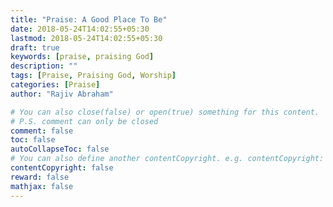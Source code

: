 ```yaml
---
title: "Praise: A Good Place To Be"
date: 2018-05-24T14:02:55+05:30
lastmod: 2018-05-24T14:02:55+05:30
draft: true
keywords: [praise, praising God]
description: ""
tags: [Praise, Praising God, Worship]
categories: [Praise]
author: "Rajiv Abraham"

# You can also close(false) or open(true) something for this content.
# P.S. comment can only be closed
comment: false
toc: false
autoCollapseToc: false
# You can also define another contentCopyright. e.g. contentCopyright: "This is another copyright."
contentCopyright: false
reward: false
mathjax: false
---
```





<!--more-->